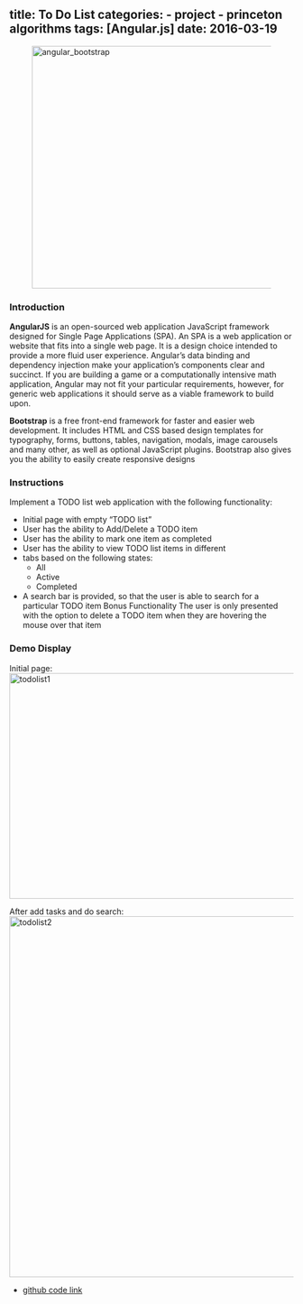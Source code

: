 title: To Do List
categories:
    - project
    - princeton algorithms
tags: [Angular.js]
date: 2016-03-19
---
<figure>
    <img src="https://farm2.staticflickr.com/1604/25284321663_f4c97b9a5e_o.jpg" width="863" height="430" alt="angular_bootstrap">
</figure>



### Introduction
<p><strong>AngularJS</strong> is an open-sourced web application JavaScript framework designed for Single Page Applications (SPA). An SPA is a web application or website that fits into a single web page. It is a design choice intended to provide a more fluid user experience. Angular’s data binding and dependency injection make your application’s components clear and succinct. If you are building a game or a computationally intensive math application, Angular may not fit your particular requirements, however, for generic web applications it should serve as a viable framework to build upon.</p>

<p><strong>Bootstrap</strong> is a free front-end framework for faster and easier web development. It includes HTML and CSS based design templates for typography, forms, buttons, tables, navigation, modals, image carousels and many other, as well as optional JavaScript plugins. Bootstrap also gives you the ability to easily create responsive designs</p>

### Instructions

Implement a TODO list web application with the following functionality:

- Initial page with empty “TODO list”
- User has the ability to Add/Delete a TODO item
- User has the ability to mark one item as completed
- User has the ability to view TODO list items in different
- tabs based on the following states:
  - All
  - Active
  - Completed
- A search bar is provided, so that the user is able to search for a particular TODO item
Bonus Functionality
The user is only presented with the option to delete a TODO item when they are hovering the mouse over that item

### Demo Display

Initial page:
<img src="https://farm2.staticflickr.com/1650/25601037730_c0af2e68a8_z.jpg" width="640" height="400" alt="todolist1">

After add tasks and do search:
<img src="https://farm2.staticflickr.com/1536/25268890654_4815dfc933_z.jpg" width="638" height="640" alt="todolist2">


- [github code link](https://github.com/zhaot777/angularjs_todolist.git)

<!-- Go to www.addthis.com/dashboard to customize your tools -->
<div class="addthis_sharing_toolbox"></div>
